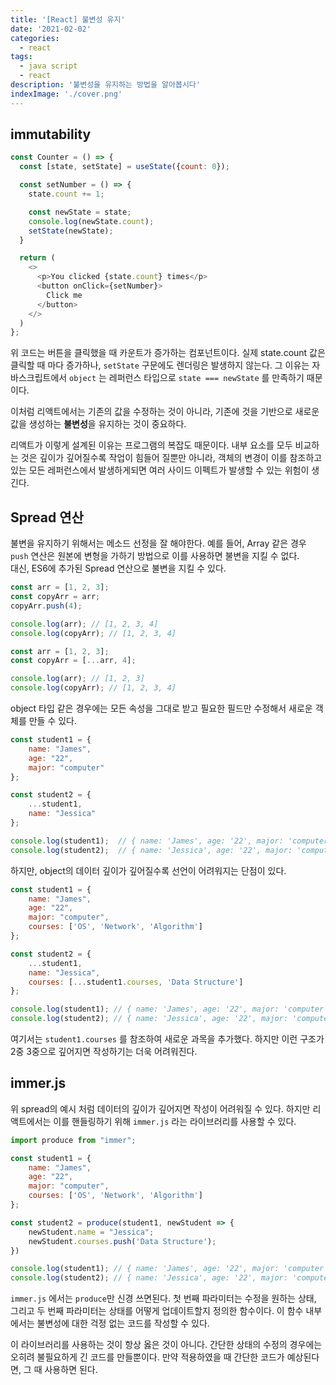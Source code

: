 ```yaml
---
title: '[React] 불변성 유지'
date: '2021-02-02'
categories:
  - react
tags:
  - java script
  - react
description: '불변성을 유지하는 방법을 알아봅시다'
indexImage: './cover.png'
---
```


## immutability

``` js
const Counter = () => {
  const [state, setState] = useState({count: 0});

  const setNumber = () => {
    state.count += 1;

    const newState = state;
    console.log(newState.count);
    setState(newState);
  }

  return (
    <>
      <p>You clicked {state.count} times</p>
      <button onClick={setNumber}>
        Click me
      </button>
    </>
  )
};
```

위 코드는 버튼을 클릭했을 때 카운트가 증가하는 컴포넌트이다. 
실제 state.count 값은 클릭할 때 마다 증가하나, ```setState``` 구문에도 렌더링은 발생하지 않는다. 
그 이유는 자바스크립트에서 ```object``` 는 레퍼런스 타입으로 ```state === newState``` 를 만족하기 때문이다.  

이처럼 리액트에서는 기존의 값을 수정하는 것이 아니라, 
기존에 것을 기반으로 새로운 값을 생성하는 **불변성**을 유지하는 것이 중요하다. 

리액트가 이렇게 설계된 이유는 프로그램의 복잡도 때문이다. 
내부 요소를 모두 비교하는 것은 깊이가 깊어질수록 작업이 힘들어 질뿐만 아니라, 
객체의 변경이 이를 참조하고 있는 모든 레퍼런스에서 발생하게되면 여러 사이드 이펙트가 발생할 수 있는 위험이 생긴다. 

## Spread 연산  

불변을 유지하기 위해서는 메소드 선정을 잘 해야한다. 
예를 들어, Array 같은 경우 ```push``` 연산은 원본에 변형을 가하기 방법으로 이를 사용하면 불변을 지킬 수 없다.  
대신, ES6에 추가된 Spread 연산으로 불변을 지킬 수 있다. 

``` js
const arr = [1, 2, 3];
const copyArr = arr;
copyArr.push(4);

console.log(arr); // [1, 2, 3, 4]
console.log(copyArr); // [1, 2, 3, 4]
```

``` js
const arr = [1, 2, 3];
const copyArr = [...arr, 4];

console.log(arr); // [1, 2, 3]
console.log(copyArr); // [1, 2, 3, 4]
```

object 타입 같은 경우에는 모든 속성을 그대로 받고 필요한 필드만 수정해서 새로운 객체를 만들 수 있다. 

``` js
const student1 = {
	name: "James",
	age: "22",
	major: "computer"
};

const student2 = {
	...student1,
	name: "Jessica"
};

console.log(student1);  // { name: 'James', age: '22', major: 'computer' }
console.log(student2);  // { name: 'Jessica', age: '22', major: 'computer' }
```

하지만, object의 데이터 깊이가 깊어질수록 선언이 어려워지는 단점이 있다. 

``` js
const student1 = {
	name: "James",
	age: "22",
	major: "computer",
	courses: ['OS', 'Network', 'Algorithm']
};

const student2 = {
	...student1,
	name: "Jessica",
	courses: [...student1.courses, 'Data Structure']
};

console.log(student1); // { name: 'James', age: '22', major: 'computer', courses: [ 'OS', 'Network', 'Algorithm' ] }
console.log(student2); // { name: 'Jessica', age: '22', major: 'computer', courses: [ 'OS', 'Network', 'Algorithm', 'Data Structure' ] }
```

여기서는 ```student1.courses``` 를 참조하여 새로운 과목을 추가했다. 
하지만 이런 구조가 2중 3중으로 깊어지면 작성하기는 더욱 어려워진다. 

## immer.js

위 spread의 예시 처럼 데이터의 깊이가 깊어지면 작성이 어려워질 수 있다. 
하지만 리액트에서는 이를 핸들링하기 위해 ```immer.js``` 라는 라이브러리를 사용할 수 있다. 

``` js
import produce from "immer";

const student1 = {
	name: "James",
	age: "22",
	major: "computer",
	courses: ['OS', 'Network', 'Algorithm']
};

const student2 = produce(student1, newStudent => {
	newStudent.name = "Jessica";
	newStudent.courses.push('Data Structure');
})

console.log(student1); // { name: 'James', age: '22', major: 'computer', courses: [ 'OS', 'Network', 'Algorithm' ] }
console.log(student2); // { name: 'Jessica', age: '22', major: 'computer', courses: [ 'OS', 'Network', 'Algorithm', 'Data Structure' ] }
```

```immer.js``` 에서는 ```produce```만 신경 쓰면된다. 
첫 번째 파라미터는 수정을 원하는 상태, 그리고 두 번째 파라미터는 상태를 어떻게 업데이트할지 정의한 함수이다. 
이 함수 내부에서는 불변성에 대한 걱정 없는 코드를 작성할 수 있다. 

이 라이브러리를 사용하는 것이 항상 옳은 것이 아니다. 
간단한 상태의 수정의 경우에는 오히려 불필요하게 긴 코드를 만들뿐이다. 
만약 적용하였을 때 간단한 코드가 예상된다면, 그 때 사용하면 된다.